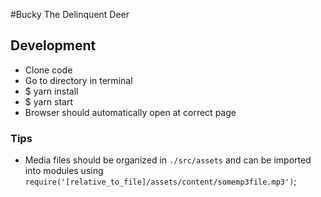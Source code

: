 #Bucky The Delinquent Deer

## Development
- Clone code
- Go to directory in terminal
- $ yarn install
- $ yarn start
- Browser should automatically open at correct page

### Tips
- Media files should be organized in `./src/assets` and can be imported into modules using `require('[relative_to_file]/assets/content/somemp3file.mp3')`;